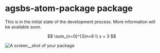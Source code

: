# agsbs-atom-package package

This is in the initial state of the development process.
More information will be available soon.

$$ \sum_{n=0}^{3}n=6 \\
x + 3 $$

![A screen__shot of your package](https://f.cloud.github.com/assets/69169/2290250/c35d867a-a017-11e3-86be-cd7c5bf3ff9b.gif)
